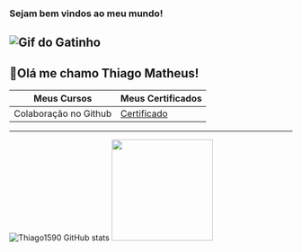 ### Sejam bem vindos ao meu mundo!
![Gif do Gatinho](https://gifs.eco.br/wp-content/uploads/2022/02/gifs-do-gatinho-digitando-2.gif)
------------
🤖Olá me chamo Thiago Matheus!
------------
| Meus Cursos | Meus Certificados |
|-------------| ------------------|
| Colaboração no Github | [Certificado](https://www.dio.me/certificate/NCRS1KJE/share)
-----
![Thiago1590 GitHub stats](https://github-readme-stats.vercel.app/api?username=Thiago1590&show_icons=true&theme=tokyonight)
<img loading="lazy" height="180em" src="https://github-readme-stats.vercel.app/api/top-langs/?username=Thiago1590&layout=compact&langs_count=7&theme=dracula"/>

   <!--
 *Thiago1590/Thiago1590** is a ✨ _special_ ✨ repository because its `README.md` (this file) appears on your GitHub profile.

Here are some ideas to get you started:

- 🔭 I’m currently working on ...
- 🌱 I’m currently learning ...
- 👯 I’m looking to collaborate on ...
- 🤔 I’m looking for help with ...
- 💬 Ask me about ...
- 📫 How to reach me: ...
- 😄 Pronouns: ...
- ⚡ Fun fact: ...
-->
